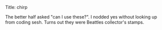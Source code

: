 Title: chirp

The better half asked "can I use these?". I nodded yes without looking up from coding sesh. Turns out they were Beattles collector's stamps.
